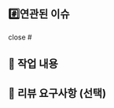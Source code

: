 ## #️⃣연관된 이슈

close #

## 📝 작업 내용

<!-- 이번 PR에서 작업한 내용을 구체적으로 설명해주세요 (이미지 첨부 가능) -->


## 🙏 리뷰 요구사항 (선택)

<!-- 리뷰어가 특별히 봐주었으면 하는 부분이 있다면 작성해주세요 -->
<!-- 만약 없다면 이 부분을 삭제해주세요 -->
